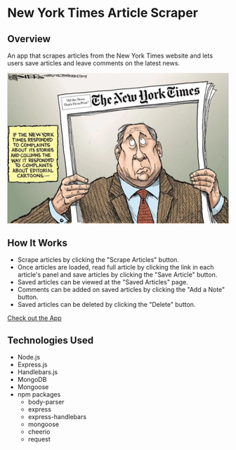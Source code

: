 # New York Times Article Scraper

## Overview

An app that scrapes articles from the New York Times website and lets users save articles and leave comments on the latest news.

![Website](https://github.com/aamoesi/newsscrapper.io/blob/master/public/assets/images/nyt.png)

## How It Works

- Scrape articles by clicking the "Scrape Articles" button.
- Once articles are loaded, read full article by clicking the link in each article's panel and save articles by clicking the "Save Article" button.
- Saved articles can be viewed at the "Saved Articles" page.
- Comments can be added on saved articles by clicking the "Add a Note" button.
- Saved articles can be deleted by clicking the "Delete" button.

[Check out the App](https://newsscrapp.herokuapp.com/)

## Technologies Used

- Node.js
- Express.js
- Handlebars.js
- MongoDB
- Mongoose
- npm packages
    - body-parser
    - express
    - express-handlebars
    - mongoose
    - cheerio
    - request